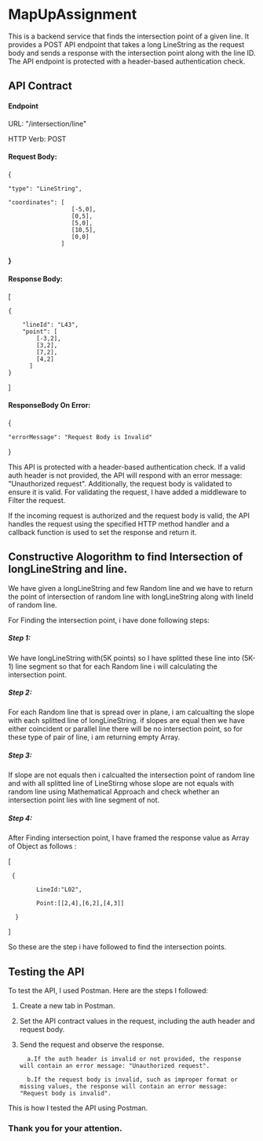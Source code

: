 # MapUpAssignment

This is a backend service that finds the intersection point of a given line. It provides a POST API endpoint that takes a long LineString as the request body and sends a response with the intersection point along with the line ID. The API endpoint is protected with a header-based authentication check.
## API Contract
#### Endpoint
URL: "/intersection/line"

HTTP Verb: POST
#### Request Body: 
{

    "type": "LineString",

    "coordinates": [
                      [-5,0],
                      [0,5],
                      [5,0],
                      [10,5],
                      [0,0]
                   ]
#### }

#### Response Body: 
[

    {
    
        "lineId": "L43",
        "point": [
            [-3,2],
            [3,2],
            [7,2],
            [4,2]
          ]
    }
    
]
#### ResponseBody On Error:
{

    "errorMessage": "Request Body is Invalid"
    
}

This API is protected with a header-based authentication check. If a valid auth header is not provided, the API will respond with an error message: "Unauthorized request". Additionally, the request body is validated to ensure it is valid. For validating the request, I have added a middleware to Filter the request.

If the incoming request is authorized and the request body is valid, the API handles the request using the specified HTTP method handler and a callback function is used to set the response and return it.

## Constructive Alogorithm to find Intersection of longLineString and line.
We have given a longLineString and few Random line and we have to return the point of intersection of random line with longLineString along with lineId of random line.

For Finding the intersection point, i have done following steps:
##### Step 1:
We have longLineString with(5K points) so I have splitted these line into (5K-1) line segment so that for each Random line i will calculating the intersection point.

##### Step 2:
For each Random line that is spread over in plane, i am calcualting the slope with each splitted line of longLineString.
if slopes are equal then we have either coincident or parallel line there will be no intersection point, so for these type of pair of line, i am returning empty Array.
##### Step 3:
If slope are not equals then i calcualted the intersection point of random line and with all splitted line of LineStirng whose slope are not equals with random line using Mathematical Approach and check whether an intersection point lies with line segment of not.

##### Step 4:
After Finding intersection point, I have framed the response value as Array of Object as follows :

[

     {

            LineId:"L02",

            Point:[[2,4],[6,2],[4,3]]

      }

]

So these are the step i have followed to find the intersection points.

## Testing the API
To test the API, I used Postman. Here are the steps I followed:

1. Create a new tab in Postman.

2. Set the API contract values in the request, including the auth header and request body.

3. Send the request and observe the response.

         a.If the auth header is invalid or not provided, the response will contain an error message: "Unauthorized request".
         
         b.If the request body is invalid, such as improper format or missing values, the response will contain an error message: "Request body is invalid".
   
This is how I tested the API using Postman.

### Thank you for your attention.









